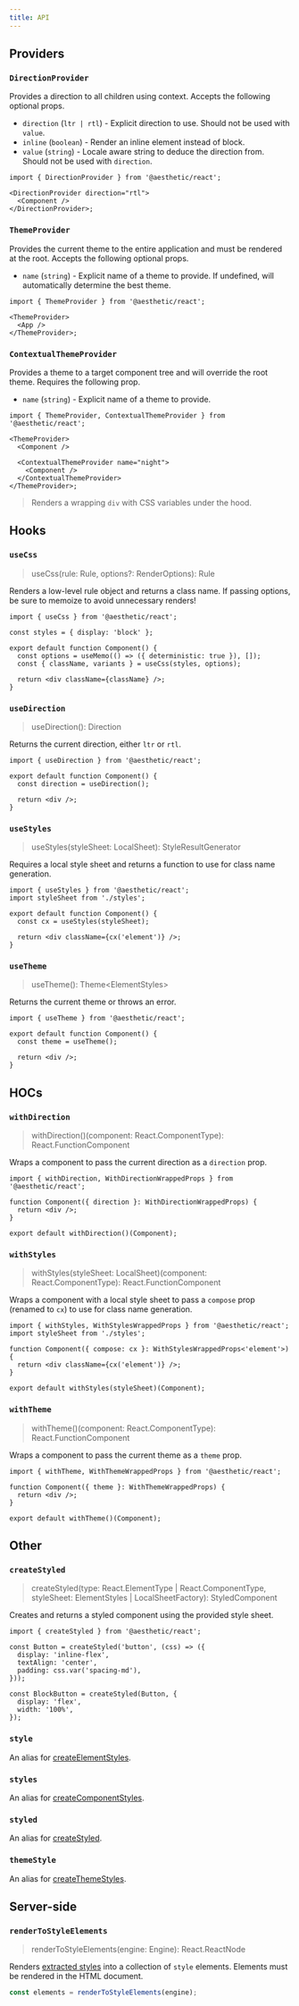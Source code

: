 ```yaml
---
title: API
---
```


## Providers

### `DirectionProvider`

Provides a direction to all children using context. Accepts the following optional props.

- `direction` (`ltr | rtl`) - Explicit direction to use. Should not be used with `value`.
- `inline` (`boolean`) - Render an inline element instead of block.
- `value` (`string`) - Locale aware string to deduce the direction from. Should not be used with
  `direction`.

```tsx
import { DirectionProvider } from '@aesthetic/react';

<DirectionProvider direction="rtl">
  <Component />
</DirectionProvider>;
```

### `ThemeProvider`

Provides the current theme to the entire application and must be rendered at the root. Accepts the
following optional props.

- `name` (`string`) - Explicit name of a theme to provide. If undefined, will automatically
  determine the best theme.

```tsx
import { ThemeProvider } from '@aesthetic/react';

<ThemeProvider>
  <App />
</ThemeProvider>;
```

### `ContextualThemeProvider`

Provides a theme to a target component tree and will override the root theme. Requires the following
prop.

- `name` (`string`) - Explicit name of a theme to provide.

```tsx
import { ThemeProvider, ContextualThemeProvider } from '@aesthetic/react';

<ThemeProvider>
  <Component />

  <ContextualThemeProvider name="night">
    <Component />
  </ContextualThemeProvider>
</ThemeProvider>;
```

> Renders a wrapping `div` with CSS variables under the hood.

## Hooks

### `useCss`

> useCss(rule: Rule, options?: RenderOptions): Rule

Renders a low-level rule object and returns a class name. If passing options, be sure to memoize to
avoid unnecessary renders!

```tsx
import { useCss } from '@aesthetic/react';

const styles = { display: 'block' };

export default function Component() {
  const options = useMemo(() => ({ deterministic: true }), []);
  const { className, variants } = useCss(styles, options);

  return <div className={className} />;
}
```

### `useDirection`

> useDirection(): Direction

Returns the current direction, either `ltr` or `rtl`.

```tsx
import { useDirection } from '@aesthetic/react';

export default function Component() {
  const direction = useDirection();

  return <div />;
}
```

### `useStyles`

> useStyles(styleSheet: LocalSheet): StyleResultGenerator

Requires a local style sheet and returns a function to use for class name generation.

```tsx
import { useStyles } from '@aesthetic/react';
import styleSheet from './styles';

export default function Component() {
  const cx = useStyles(styleSheet);

  return <div className={cx('element')} />;
}
```

### `useTheme`

> useTheme(): Theme<ElementStyles\>

Returns the current theme or throws an error.

```tsx
import { useTheme } from '@aesthetic/react';

export default function Component() {
  const theme = useTheme();

  return <div />;
}
```

## HOCs

### `withDirection`

> withDirection()(component: React.ComponentType): React.FunctionComponent

Wraps a component to pass the current direction as a `direction` prop.

```tsx
import { withDirection, WithDirectionWrappedProps } from '@aesthetic/react';

function Component({ direction }: WithDirectionWrappedProps) {
  return <div />;
}

export default withDirection()(Component);
```

### `withStyles`

> withStyles(styleSheet: LocalSheet)(component: React.ComponentType): React.FunctionComponent

Wraps a component with a local style sheet to pass a `compose` prop (renamed to `cx`) to use for
class name generation.

```tsx
import { withStyles, WithStylesWrappedProps } from '@aesthetic/react';
import styleSheet from './styles';

function Component({ compose: cx }: WithStylesWrappedProps<'element'>) {
  return <div className={cx('element')} />;
}

export default withStyles(styleSheet)(Component);
```

### `withTheme`

> withTheme()(component: React.ComponentType): React.FunctionComponent

Wraps a component to pass the current theme as a `theme` prop.

```tsx
import { withTheme, WithThemeWrappedProps } from '@aesthetic/react';

function Component({ theme }: WithThemeWrappedProps) {
  return <div />;
}

export default withTheme()(Component);
```

## Other

### `createStyled`

> createStyled(type: React.ElementType | React.ComponentType, styleSheet: ElementStyles |
> LocalSheetFactory): StyledComponent

Creates and returns a styled component using the provided style sheet.

```tsx
import { createStyled } from '@aesthetic/react';

const Button = createStyled('button', (css) => ({
  display: 'inline-flex',
  textAlign: 'center',
  padding: css.var('spacing-md'),
}));

const BlockButton = createStyled(Button, {
  display: 'flex',
  width: '100%',
});
```

### `style`

An alias for [createElementStyles](../dev/css-in-js/style-sheets/components).

### `styles`

An alias for [createComponentStyles](../dev/css-in-js/style-sheets/components).

### `styled`

An alias for [createStyled](#createStyled).

### `themeStyle`

An alias for [createThemeStyles](../dev/css-in-js/style-sheets/themes).

## Server-side

### `renderToStyleElements`

> renderToStyleElements(engine: Engine): React.ReactNode

Renders [extracted styles](./ssr.md) into a collection of `style` elements. Elements must be
rendered in the HTML document.

```ts
const elements = renderToStyleElements(engine);
```
